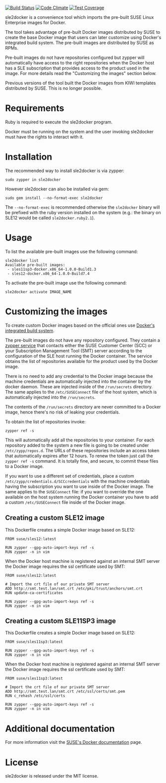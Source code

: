 [![Build Status](https://travis-ci.org/SUSE/sle2docker.svg)](https://travis-ci.org/SUSE/sle2docker)
[![Code Climate](https://codeclimate.com/github/SUSE/sle2docker/badges/gpa.svg)](https://codeclimate.com/github/SUSE/sle2docker)
[![Test Coverage](https://codeclimate.com/github/SUSE/sle2docker/badges/coverage.svg)](https://codeclimate.com/github/SUSE/sle2docker)

sle2docker is a convenience tool which imports the pre-built SUSE Linux Enterprise
images for Docker.

The tool takes advantage of pre-built Docker images distributed by SUSE to
create the base Docker image that users can later customize using Docker's
integrated build system. The pre-built images are distributed by SUSE as RPMs.

Pre-built images do not have repositories configured but zypper will
automatically have access to the right repositories when the Docker host has a
SLE subscription that provides access to the product used in the image. For
more details read the "Customizing the images" section below.

Previous versions of the tool built the Docker images from KIWI templates
distributed by SUSE. This is no longer possible.

# Requirements

Ruby is required to execute the sle2docker program.

Docker must be running on the system and the user invoking sle2docker must
have the rights to interact with it.

# Installation

The recommended way to install sle2docker is via zypper:

```
sudo zypper in sle2docker
```

However sle2docker can also be installed via gem:

```
sudo gem install --no-format-exec sle2docker
```

The `--no-format-exec` is recommended otherwise the `sle2docker` binary will
be prefixed with the ruby version installed on the system (e.g.: the binary on
SLE12 would be called `sle2docker.ruby2.1`).

# Usage

To list the available pre-built images use the following command:

```
sle2docker list
Available pre-built images:
 - sles11sp3-docker.x86_64-1.0.0-Build1.3
 - sles12-docker.x86_64-1.0.0-Build7.4
```

To activate the pre-built image use the following command:

`sle2docker activate IMAGE_NAME`

# Customizing the images

To create custom Docker images based on the official ones use
[Docker's integrated build system](http://docs.docker.com/reference/builder/).

The pre-built images do not have any repository configured. They
contain a [zypper service](https://github.com/SUSE/container-suseconnect) that
contacts either the SUSE Customer Center (SCC) or your Subscription
Management Tool (SMT) server according to the configuration of the SLE host
running the Docker container. The service obtains the list of repositories
available for the product used by the Docker image.

There is no need to add any credential to the Docker image because the machine
credentials are automatically injected into the container by the docker daemon.
These are injected inside of the `/run/secrets` directory. The same applies to
the `/etc/SUSEConnect` file of the host system, which is automatically injected
into the `/run/secrets`.

The contents of the `/run/secrets` directory are never committed to a Docker
image, hence there's no risk of leaking your credentials.

To obtain the list of repositories invoke:

`zypper ref -s`

This will automatically add all the repositories to your container. For each
repository added to the system a new file is going to be created under
`/etc/zypp/repos.d`. The URLs of these repositories include an access token
that automatically expires after 12 hours. To renew the token just call the
`zypper ref -s` command. It is totally fine, and secure, to commit these files
to a Docker image.

If you want to use a different set of credentials, place a custom
`/etc/zypp/credentials.d/SCCcredentials` with the machine credentials
having the subscription you want to use inside of the Docker image.
The same applies to the `SUSEConnect` file: if you want to override the one
available on the host system running the Docker container you have to add a
custom `/etc/SUSEConnect` file inside of the Docker image.

## Creating a custom SLE12 image

This Dockerfile creates a simple Docker image based on SLE12:

```
FROM suse/sles12:latest

RUN zypper --gpg-auto-import-keys ref -s
RUN zypper -n in vim
```

When the Docker host machine is registered against an internal SMT
server the Docker image requires the ssl certificate used by SMT:

```
FROM suse/sles12:latest

# Import the crt file of our private SMT server
ADD http://smt.test.lan/smt.crt /etc/pki/trust/anchors/smt.crt
RUN update-ca-certificates

RUN zypper --gpg-auto-import-keys ref -s
RUN zypper -n in vim
```

## Creating a custom SLE11SP3 image

This Dockerfile creates a simple Docker image based on SLE12:

```
FROM suse/sles11sp3:latest

RUN zypper --gpg-auto-import-keys ref -s
RUN zypper -n in vim
```

When the Docker host machine is registered against an internal SMT
server the Docker image requires the ssl certificate used by SMT:

```
FROM suse/sles11sp3:latest

# Import the crt file of our private SMT server
ADD http://smt.test.lan/smt.crt /etc/ssl/certs/smt.pem
RUN c_rehash /etc/ssl/certs

RUN zypper --gpg-auto-import-keys ref -s
RUN zypper -n in vim
```

# Additional documentation

For more information visit the
[SUSE's Docker documentation](https://www.suse.com/documentation/sles-12/dockerquick/data/dockerquick.html)
page.

# License

sle2docker is released under the MIT license.
